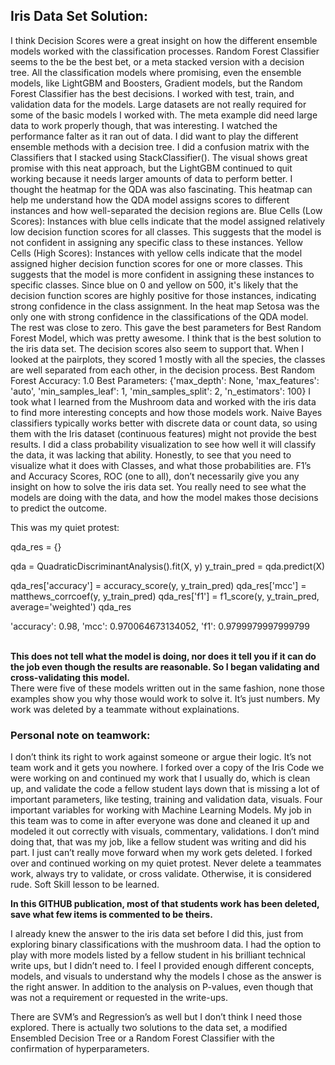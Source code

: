 <h2>Iris Data Set Solution:</h2>

I think Decision Scores were a great insight on how the different ensemble
models worked with the classification processes. Random Forest Classifier
seems to the be the best bet, or a meta stacked version with a decision tree. 
All the classification models where promising, even the ensemble models, 
like LightGBM and Boosters, Gradient models, but the Random Forest Classifier
has the best decisions.
I worked with test, train, and validation data for the models. Large datasets are
not really required for some of the basic models I worked with. The meta example
did need large data to work properly though, that was interesting. 
I watched the performance falter as it ran out of data. I did want to play the
different ensemble methods with a decision tree. I did a confusion matrix with the
Classifiers that I stacked using StackClassifier(). The visual shows great promise
with this neat approach, but the LightGBM continued to quit working because it needs 
larger amounts of data to perform better.
I thought the heatmap for the QDA was also fascinating. This heatmap can help me 
understand how the QDA model assigns scores to different instances and how well-separated
the decision regions are. Blue Cells (Low Scores): Instances with blue cells indicate that
the model assigned relatively low decision function scores for all classes. This suggests that
the model is not confident in assigning any specific class to these instances. 
Yellow Cells (High Scores): Instances with yellow cells indicate that the model assigned
higher decision function scores for one or more classes. This suggests that the model is
more confident in assigning these instances to specific classes. Since blue on 0 and yellow on 500, 
it's likely that the decision function scores are highly positive for those instances, indicating
strong confidence in the class assignment. In the heat map Setosa was the only one with strong 
confidence in the classifications of the QDA model. The rest was close to zero.
This gave the best parameters for Best Random Forest Model, which was pretty awesome. I think that
is the best solution to the iris data set. The decision scores also seem to support that. When I looked
at the pairplots, they scored 1 mostly with all the species, the classes are well separated from each
other, in the decision process. 
Best Random Forest Accuracy: 1.0
Best Parameters: {'max_depth': None, 'max_features': 'auto', 
'min_samples_leaf': 1, 'min_samples_split': 2, 'n_estimators': 100}
I took what I learned from the Mushroom data 
and worked with the iris data to find more interesting concepts and how those models work. 
Naive Bayes classifiers typically works better with discrete data or count data, so using them with the 
Iris dataset (continuous features) might not provide the best results. I did a class probability visualization
to see how well it will classify the data, it was lacking that ability. Honestly, to see that you need to
visualize what it does with Classes, and what those probabilities are. F1’s and Accuracy Scores, 
ROC (one to all), don’t necessarily give you any insight on how to solve the iris data set. 
You really need to see what the models are doing with the data, and how the model makes those
decisions to predict the outcome.<br>

This was my quiet protest:<br>

qda_res = {}

qda = QuadraticDiscriminantAnalysis().fit(X, y)
y_train_pred = qda.predict(X)

qda_res['accuracy'] = accuracy_score(y, y_train_pred)
qda_res['mcc'] = matthews_corrcoef(y, y_train_pred)
qda_res['f1'] = f1_score(y, y_train_pred, average='weighted')
qda_res

'accuracy': 0.98, 'mcc': 0.970064673134052, 'f1': 0.9799979997999799

<br><b>This does not tell what the model is doing, nor does it tell you if it can do
the job even though the results are reasonable. So I began validating and cross-validating this model.</b><br>There were five of these models written out in the same fashion, none those examples show you why
those would work to solve it. It’s just numbers. My work was deleted by a teammate without explainations.
<b><h3> Personal note on teamwork:</b><br></h3>
I don’t think its right to work against someone or argue their logic. It’s not team work and it
gets you nowhere. I forked over a copy of the Iris Code we were working on and continued my work
that I usually do, which is clean up, and validate the code a fellow student lays down that is missing a lot of
important parameters, like testing, training and validation data, visuals. Four important variables for working
with Machine Learning Models. My job in this team was to come in after
everyone was done and cleaned it up and modeled it out correctly with visuals, commentary, validations. 
I don’t mind doing that, that was my job, like a fellow student was writing and did his part.
I just can’t really move forward when my work gets deleted. I forked over and continued working on my
quiet protest. Never delete a teammates work, always try to validate, or cross validate. 
Otherwise, it is considered rude. Soft Skill lesson to be learned.<br>

<b>In this GITHUB publication, most of that students work has been deleted, save what few items is commented 
to be theirs.</b>

I already knew the answer to the iris data set before I did this, just from exploring binary classifications
with the mushroom data. I had the option to play with more models listed by a fellow student in his brilliant
technical write ups, but I didn’t need to. I feel I provided enough different concepts, models, and visuals to 
understand why the models I chose as the answer is the right answer. In addition to the analysis on P-values, even 
though that was not a requirement or requested in the write-ups. 

There are SVM’s and Regression’s as well but I don’t think I need those explored. 
There is actually two solutions to the data set,
a modified Ensembled Decision Tree or a Random Forest Classifier with the confirmation of hyperparameters.

